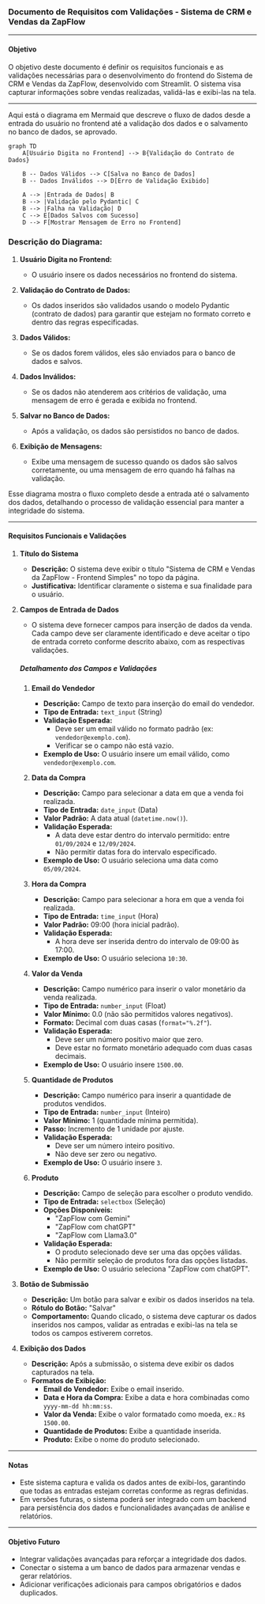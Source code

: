 ### **Documento de Requisitos com Validações - Sistema de CRM e Vendas da ZapFlow**

---

#### **Objetivo**
O objetivo deste documento é definir os requisitos funcionais e as validações necessárias para o desenvolvimento do frontend do Sistema de CRM e Vendas da ZapFlow, desenvolvido com Streamlit. O sistema visa capturar informações sobre vendas realizadas, validá-las e exibi-las na tela.

---

Aqui está o diagrama em Mermaid que descreve o fluxo de dados desde a entrada do usuário no frontend até a validação dos dados e o salvamento no banco de dados, se aprovado.

```mermaid
graph TD
    A[Usuário Digita no Frontend] --> B{Validação do Contrato de Dados}
    
    B -- Dados Válidos --> C[Salva no Banco de Dados]
    B -- Dados Inválidos --> D[Erro de Validação Exibido]

    A --> |Entrada de Dados| B
    B --> |Validação pelo Pydantic| C
    B --> |Falha na Validação| D
    C --> E[Dados Salvos com Sucesso]
    D --> F[Mostrar Mensagem de Erro no Frontend]
```

### **Descrição do Diagrama:**

1. **Usuário Digita no Frontend:**
   - O usuário insere os dados necessários no frontend do sistema.

2. **Validação do Contrato de Dados:**
   - Os dados inseridos são validados usando o modelo Pydantic (contrato de dados) para garantir que estejam no formato correto e dentro das regras especificadas.

3. **Dados Válidos:**
   - Se os dados forem válidos, eles são enviados para o banco de dados e salvos.

4. **Dados Inválidos:**
   - Se os dados não atenderem aos critérios de validação, uma mensagem de erro é gerada e exibida no frontend.

5. **Salvar no Banco de Dados:**
   - Após a validação, os dados são persistidos no banco de dados.

6. **Exibição de Mensagens:**
   - Exibe uma mensagem de sucesso quando os dados são salvos corretamente, ou uma mensagem de erro quando há falhas na validação.

Esse diagrama mostra o fluxo completo desde a entrada até o salvamento dos dados, detalhando o processo de validação essencial para manter a integridade do sistema.

---

#### **Requisitos Funcionais e Validações**

1. **Título do Sistema**
   - **Descrição:** O sistema deve exibir o título "Sistema de CRM e Vendas da ZapFlow - Frontend Simples" no topo da página.
   - **Justificativa:** Identificar claramente o sistema e sua finalidade para o usuário.

2. **Campos de Entrada de Dados**
   - O sistema deve fornecer campos para inserção de dados da venda. Cada campo deve ser claramente identificado e deve aceitar o tipo de entrada correto conforme descrito abaixo, com as respectivas validações.

   ##### **Detalhamento dos Campos e Validações**

   1. **Email do Vendedor**
      - **Descrição:** Campo de texto para inserção do email do vendedor.
      - **Tipo de Entrada:** `text_input` (String)
      - **Validação Esperada:**
        - Deve ser um email válido no formato padrão (ex: `vendedor@exemplo.com`).
        - Verificar se o campo não está vazio.
      - **Exemplo de Uso:** O usuário insere um email válido, como `vendedor@exemplo.com`.

   2. **Data da Compra**
      - **Descrição:** Campo para selecionar a data em que a venda foi realizada.
      - **Tipo de Entrada:** `date_input` (Data)
      - **Valor Padrão:** A data atual (`datetime.now()`).
      - **Validação Esperada:**
        - A data deve estar dentro do intervalo permitido: entre `01/09/2024` e `12/09/2024`.
        - Não permitir datas fora do intervalo especificado.
      - **Exemplo de Uso:** O usuário seleciona uma data como `05/09/2024`.

   3. **Hora da Compra**
      - **Descrição:** Campo para selecionar a hora em que a venda foi realizada.
      - **Tipo de Entrada:** `time_input` (Hora)
      - **Valor Padrão:** 09:00 (hora inicial padrão).
      - **Validação Esperada:** 
        - A hora deve ser inserida dentro do intervalo de 09:00 às 17:00.
      - **Exemplo de Uso:** O usuário seleciona `10:30`.

   4. **Valor da Venda**
      - **Descrição:** Campo numérico para inserir o valor monetário da venda realizada.
      - **Tipo de Entrada:** `number_input` (Float)
      - **Valor Mínimo:** 0.0 (não são permitidos valores negativos).
      - **Formato:** Decimal com duas casas (`format="%.2f"`).
      - **Validação Esperada:** 
        - Deve ser um número positivo maior que zero.
        - Deve estar no formato monetário adequado com duas casas decimais.
      - **Exemplo de Uso:** O usuário insere `1500.00`.

   5. **Quantidade de Produtos**
      - **Descrição:** Campo numérico para inserir a quantidade de produtos vendidos.
      - **Tipo de Entrada:** `number_input` (Inteiro)
      - **Valor Mínimo:** 1 (quantidade mínima permitida).
      - **Passo:** Incremento de 1 unidade por ajuste.
      - **Validação Esperada:**
        - Deve ser um número inteiro positivo.
        - Não deve ser zero ou negativo.
      - **Exemplo de Uso:** O usuário insere `3`.

   6. **Produto**
      - **Descrição:** Campo de seleção para escolher o produto vendido.
      - **Tipo de Entrada:** `selectbox` (Seleção)
      - **Opções Disponíveis:**
        - "ZapFlow com Gemini"
        - "ZapFlow com chatGPT"
        - "ZapFlow com Llama3.0"
      - **Validação Esperada:**
        - O produto selecionado deve ser uma das opções válidas.
        - Não permitir seleção de produtos fora das opções listadas.
      - **Exemplo de Uso:** O usuário seleciona "ZapFlow com chatGPT".

3. **Botão de Submissão**
   - **Descrição:** Um botão para salvar e exibir os dados inseridos na tela.
   - **Rótulo do Botão:** "Salvar"
   - **Comportamento:** Quando clicado, o sistema deve capturar os dados inseridos nos campos, validar as entradas e exibi-las na tela se todos os campos estiverem corretos.

4. **Exibição dos Dados**
   - **Descrição:** Após a submissão, o sistema deve exibir os dados capturados na tela.
   - **Formatos de Exibição:**
     - **Email do Vendedor:** Exibe o email inserido.
     - **Data e Hora da Compra:** Exibe a data e hora combinadas como `yyyy-mm-dd hh:mm:ss`.
     - **Valor da Venda:** Exibe o valor formatado como moeda, ex.: `R$ 1500.00`.
     - **Quantidade de Produtos:** Exibe a quantidade inserida.
     - **Produto:** Exibe o nome do produto selecionado.

---

#### **Notas**
- Este sistema captura e valida os dados antes de exibi-los, garantindo que todas as entradas estejam corretas conforme as regras definidas.
- Em versões futuras, o sistema poderá ser integrado com um backend para persistência dos dados e funcionalidades avançadas de análise e relatórios.

---

#### **Objetivo Futuro**
- Integrar validações avançadas para reforçar a integridade dos dados.
- Conectar o sistema a um banco de dados para armazenar vendas e gerar relatórios.
- Adicionar verificações adicionais para campos obrigatórios e dados duplicados.